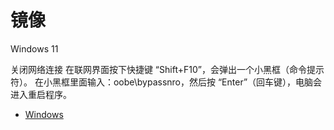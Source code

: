 # 镜像
Windows 11

关闭网络连接
在联网界面按下快捷键 “Shift+F10”，会弹出一个小黑框（命令提示符）。
在小黑框里面输入：oobe\bypassnro，然后按 “Enter”（回车键），电脑会进入重启程序。
 - [Windows](https://msdn.itellyou.cn/)
